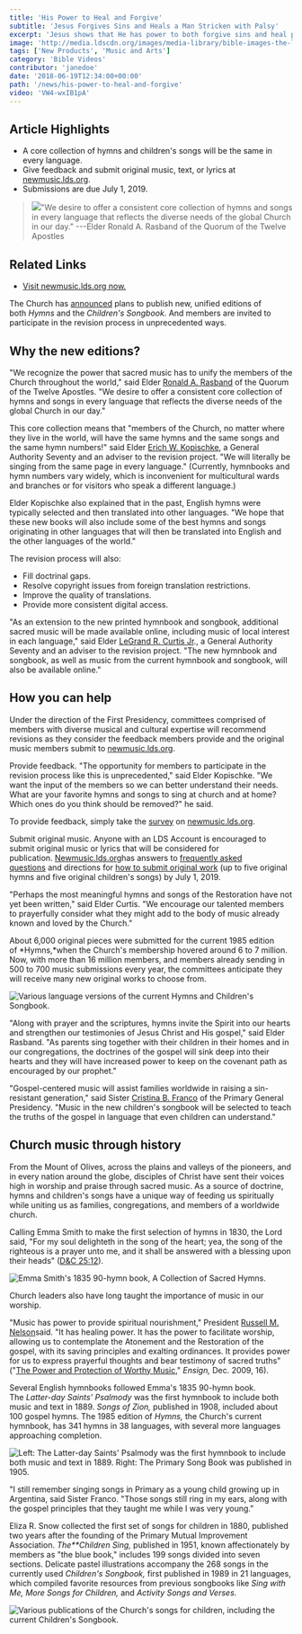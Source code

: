 ```yaml
---
title: 'His Power to Heal and Forgive'
subtitle: 'Jesus Forgives Sins and Heals a Man Stricken with Palsy'
excerpt: 'Jesus shows that He has power to both forgive sins and heal physical infirmities. Mark 2:1-12'
image: 'http://media.ldscdn.org/images/media-library/bible-images-the-life-of-jesus-christ/nearer-my-god-to-thee/woman-taken-in-adultery-1617265-wallpaper.jpg'
tags: ['New Products', 'Music and Arts']
category: 'Bible Videos'
contributor: 'janedoe'
date: '2018-06-19T12:34:00+00:00'
path: '/news/his-power-to-heal-and-forgive'
video: 'VW4-wxIB1pA'
---
```


## Article Highlights

- A core collection of hymns and children's songs will be the same in every language.
- Give feedback and submit original music, text, or lyrics at [newmusic.lds.org](newmusic.lds.org).
- Submissions are due July 1, 2019.

> ![](https://www.lds.org/bc/content/prophets%20and%20apostles/Current/elder-rasband-2016-105%20copy.jpeg)"We desire to offer a consistent core collection of hymns and songs in every language that reflects the diverse needs of the global Church in our day." ---Elder Ronald A. Rasband of the Quorum of the Twelve Apostles

## Related Links

- [Visit newmusic.lds.org now.](https://www.lds.org/music/new-music?lang=eng&cid=rdb_v_newmusic_eng)

The Church has [announced](https://www.lds.org/bc/content/ldsorg/church/news/2018/06/15/15755_000.pdf?lang=eng) plans to publish new, unified editions of both *Hymns* and the *Children's Songbook.* And members are invited to participate in the revision process in unprecedented ways.

## Why the new editions?

"We recognize the power that sacred music has to unify the members of the Church throughout the world," said Elder [Ronald A. Rasband](https://www.lds.org/church/leader/ronald-a-rasband?lang=eng) of the Quorum of the Twelve Apostles. "We desire to offer a consistent core collection of hymns and songs in every language that reflects the diverse needs of the global Church in our day."

This core collection means that "members of the Church, no matter where they live in the world, will have the same hymns and the same songs and the same hymn numbers!" said Elder [Erich W. Kopischke](https://www.lds.org/church/leader/erich-w-kopischke?lang=eng), a General Authority Seventy and an adviser to the revision project. "We will literally be singing from the same page in every language." (Currently, hymnbooks and hymn numbers vary widely, which is inconvenient for multicultural wards and branches or for visitors who speak a different language.)

Elder Kopischke also explained that in the past, English hymns were typically selected and then translated into other languages. "We hope that these new books will also include some of the best hymns and songs originating in other languages that will then be translated into English and the other languages of the world."

The revision process will also:

- Fill doctrinal gaps.
- Resolve copyright issues from foreign translation restrictions.
- Improve the quality of translations.
- Provide more consistent digital access.

"As an extension to the new printed hymnbook and songbook, additional sacred music will be made available online, including music of local interest in each language," said Elder [LeGrand R. Curtis Jr](https://www.lds.org/church/leader/legrand-r-curtis?lang=eng)., a General Authority Seventy and an adviser to the revision project. "The new hymnbook and songbook, as well as music from the current hymnbook and songbook, will also be available online."

## How you can help

Under the direction of the First Presidency, committees comprised of members with diverse musical and cultural expertise will recommend revisions as they consider the feedback members provide and the original music members submit to [newmusic.lds.org](https://www.lds.org/music/new-music?lang=eng&cid=rdb_v_newmusic_eng).

Provide feedback. "The opportunity for members to participate in the revision process like this is unprecedented," said Elder Kopischke. "We want the input of the members so we can better understand their needs. What are your favorite hymns and songs to sing at church and at home? Which ones do you think should be removed?" he said.

To provide feedback, simply take the [survey](https://lds.qualtrics.com/jfe/form/SV_2m20pSAlCEcevVb) on [newmusic.lds.org](https://www.lds.org/music/new-music?lang=eng&cid=rdb_v_newmusic_eng).

Submit original music. Anyone with an LDS Account is encouraged to submit original music or lyrics that will be considered for publication. [Newmusic.lds.org](https://www.lds.org/music/new-music?lang=eng&cid=rdb_v_newmusic_eng)has answers to [frequently asked questions](https://www.lds.org/music/new-music/frequently-asked-questions?lang=eng) and directions for [how to submit original work](https://www.lds.org/music/new-music/how-to-submit?lang=eng) (up to five original hymns and five original children's songs) by July 1, 2019.

"Perhaps the most meaningful hymns and songs of the Restoration have not yet been written," said Elder Curtis. "We encourage our talented members to prayerfully consider what they might add to the body of music already known and loved by the Church."

About 6,000 original pieces were submitted for the current 1985 edition of *Hymns,*when the Church's membership hovered around 6 to 7 million. Now, with more than 16 million members, and members already sending in 500 to 700 music submissions every year, the committees anticipate they will receive many new original works to choose from.

![Various language versions of the current Hymns and Children's Songbook.](https://www.lds.org/bc/content/ldsorg/church/news/2018/06/12/hymns/620-Hymns-2032212CWD_61D01978-1069-629B-E053-CA02630AB5DD.jpg)

"Along with prayer and the scriptures, hymns invite the Spirit into our hearts and strengthen our testimonies of Jesus Christ and His gospel," said Elder Rasband. "As parents sing together with their children in their homes and in our congregations, the doctrines of the gospel will sink deep into their hearts and they will have increased power to keep on the covenant path as encouraged by our prophet."

"Gospel-centered music will assist families worldwide in raising a sin-resistant generation," said Sister [Cristina B. Franco](https://www.lds.org/church/leader/cristina-b-franco?lang=eng) of the Primary General Presidency. "Music in the new children's songbook will be selected to teach the truths of the gospel in language that even children can understand."

## Church music through history

From the Mount of Olives, across the plains and valleys of the pioneers, and in every nation around the globe, disciples of Christ have sent their voices high in worship and praise through sacred music. As a source of doctrine, hymns and children's songs have a unique way of feeding us spiritually while uniting us as families, congregations, and members of a worldwide church.

Calling Emma Smith to make the first selection of hymns in 1830, the Lord said, "For my soul delighteth in the song of the heart; yea, the song of the righteous is a prayer unto me, and it shall be answered with a blessing upon their heads" ([D&C 25:12](https://www.lds.org/scriptures/dc-testament/dc/25.12?lang=eng#11)).

![Emma Smith's 1835 90-hymn book, A Collection of Sacred Hymns.](https://www.lds.org/bc/content/ldsorg/church/news/2018/06/12/hymns/620-hymns-84200-N3GCT37D.jpg)

Church leaders also have long taught the importance of music in our worship.

"Music has power to provide spiritual nourishment," President [Russell M. Nelson](https://www.lds.org/church/leader/russell-m-nelson?lang=eng)said. "It has healing power. It has the power to facilitate worship, allowing us to contemplate the Atonement and the Restoration of the gospel, with its saving principles and exalting ordinances. It provides power for us to express prayerful thoughts and bear testimony of sacred truths" ("[The Power and Protection of Worthy Music](https://www.lds.org/ensign/2009/12/the-power-and-protection-of-worthy-music?lang=eng)," *Ensign,* Dec. 2009, 16).

Several English hymnbooks followed Emma's 1835 90-hymn book. The *Latter-day Saints' Psalmody* was the first hymnbook to include both music and text in 1889. *Songs of Zion,* published in 1908, included about 100 gospel hymns. The 1985 edition of *Hymns,* the Church's current hymnbook, has 341 hymns in 38 languages, with several more languages approaching completion.

![Left: *The Latter-day Saints' Psalmody* was the first hymnbook to include both music and text in 1889. Right: The Primary Song Book was published in 1905.](https://www.lds.org/bc/content/ldsorg/church/news/2018/06/12/hymns/620-hymns-1318980-CWD_a4d69fb1-5e22-4d1d-a948-c4b7c79690f7.jpg)

"I still remember singing songs in Primary as a young child growing up in Argentina, said Sister Franco. "Those songs still ring in my ears, along with the gospel principles that they taught me while I was very young."

Eliza R. Snow collected the first set of songs for children in 1880, published two years after the founding of the Primary Mutual Improvement Association. *The\*\*Children Sing,* published in 1951, known affectionately by members as "the blue book," includes 199 songs divided into seven sections. Delicate pastel illustrations accompany the 268 songs in the currently used *Children's Songbook,* first published in 1989 in 21 languages, which compiled favorite resources from previous songbooks like *Sing with Me, More Songs for Children,* and *Activity Songs and Verses.*

![Various publications of the Church's songs for children, including the current Children's Songbook.](https://www.lds.org/bc/content/ldsorg/church/news/2018/06/12/hymns/620-hymns-1497037-CWD_16A23F62-C5EF-27CF-E053-CA02630A690B.jpg)
